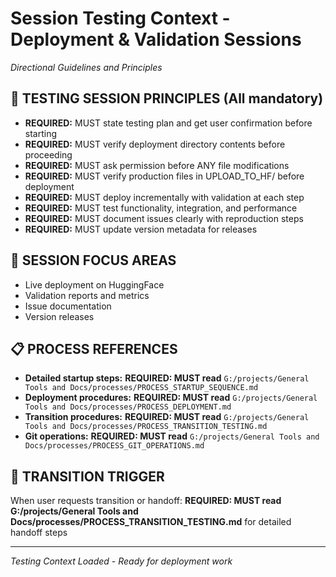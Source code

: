 # Session Testing Context - Deployment & Validation Sessions
*Directional Guidelines and Principles*

## 🧪 **TESTING SESSION PRINCIPLES** (All mandatory)
- **REQUIRED:** MUST state testing plan and get user confirmation before starting
- **REQUIRED:** MUST verify deployment directory contents before proceeding
- **REQUIRED:** MUST ask permission before ANY file modifications
- **REQUIRED:** MUST verify production files in UPLOAD_TO_HF/ before deployment
- **REQUIRED:** MUST deploy incrementally with validation at each step
- **REQUIRED:** MUST test functionality, integration, and performance
- **REQUIRED:** MUST document issues clearly with reproduction steps
- **REQUIRED:** MUST update version metadata for releases

## 🎯 **SESSION FOCUS AREAS**
- Live deployment on HuggingFace
- Validation reports and metrics
- Issue documentation
- Version releases

## 📋 **PROCESS REFERENCES**
- **Detailed startup steps:** **REQUIRED: MUST read** `G:/projects/General Tools and Docs/processes/PROCESS_STARTUP_SEQUENCE.md`
- **Deployment procedures:** **REQUIRED: MUST read** `G:/projects/General Tools and Docs/processes/PROCESS_DEPLOYMENT.md`
- **Transition procedures:** **REQUIRED: MUST read** `G:/projects/General Tools and Docs/processes/PROCESS_TRANSITION_TESTING.md`
- **Git operations:** **REQUIRED: MUST read** `G:/projects/General Tools and Docs/processes/PROCESS_GIT_OPERATIONS.md`

## 🔄 **TRANSITION TRIGGER**
When user requests transition or handoff:
**REQUIRED: MUST read G:/projects/General Tools and Docs/processes/PROCESS_TRANSITION_TESTING.md** for detailed handoff steps

---
*Testing Context Loaded - Ready for deployment work*
